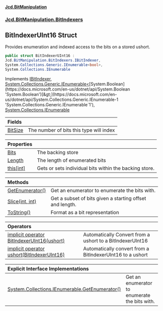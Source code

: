 ﻿#### [Jcd.BitManipulation](index.md 'index')

### [Jcd.BitManipulation.BitIndexers](Jcd.BitManipulation.BitIndexers.md 'Jcd.BitManipulation.BitIndexers')

## BitIndexerUInt16 Struct

Provides enumeration and indexed access to the bits on a stored ushort.

```csharp
public struct BitIndexerUInt16 :
Jcd.BitManipulation.BitIndexers.IBitIndexer,
System.Collections.Generic.IEnumerable<bool>,
System.Collections.IEnumerable
```

Implements [IBitIndexer](Jcd.BitManipulation.BitIndexers.IBitIndexer.md 'Jcd.BitManipulation.BitIndexers.IBitIndexer'), [System.Collections.Generic.IEnumerable&lt;](https://docs.microsoft.com/en-us/dotnet/api/System.Collections.Generic.IEnumerable-1 'System.Collections.Generic.IEnumerable`1')[System.Boolean](https://docs.microsoft.com/en-us/dotnet/api/System.Boolean 'System.Boolean')[&gt;](https://docs.microsoft.com/en-us/dotnet/api/System.Collections.Generic.IEnumerable-1 'System.Collections.Generic.IEnumerable`1'), [System.Collections.IEnumerable](https://docs.microsoft.com/en-us/dotnet/api/System.Collections.IEnumerable 'System.Collections.IEnumerable')

| Fields                                                                                                                            |                                         |
|:----------------------------------------------------------------------------------------------------------------------------------|:----------------------------------------|
| [BitSize](Jcd.BitManipulation.BitIndexers.BitIndexerUInt16.BitSize.md 'Jcd.BitManipulation.BitIndexers.BitIndexerUInt16.BitSize') | The number of bits this type will index |

| Properties                                                                                                                              |                                                        |
|:----------------------------------------------------------------------------------------------------------------------------------------|:-------------------------------------------------------|
| [Bits](Jcd.BitManipulation.BitIndexers.BitIndexerUInt16.Bits.md 'Jcd.BitManipulation.BitIndexers.BitIndexerUInt16.Bits')                | The backing store                                      |
| [Length](Jcd.BitManipulation.BitIndexers.BitIndexerUInt16.Length.md 'Jcd.BitManipulation.BitIndexers.BitIndexerUInt16.Length')          | The length of enumerated bits                          |
| [this[int]](Jcd.BitManipulation.BitIndexers.BitIndexerUInt16.this[int].md 'Jcd.BitManipulation.BitIndexers.BitIndexerUInt16.this[int]') | Gets or sets individual bits within the backing store. |

| Methods                                                                                                                                                   |                                                          |
|:----------------------------------------------------------------------------------------------------------------------------------------------------------|:---------------------------------------------------------|
| [GetEnumerator()](Jcd.BitManipulation.BitIndexers.BitIndexerUInt16.GetEnumerator().md 'Jcd.BitManipulation.BitIndexers.BitIndexerUInt16.GetEnumerator()') | Get an enumerator to enumerate the bits with.            |
| [Slice(int, int)](Jcd.BitManipulation.BitIndexers.BitIndexerUInt16.Slice(int,int).md 'Jcd.BitManipulation.BitIndexers.BitIndexerUInt16.Slice(int, int)')  | Get a subset of bits given a starting offset and length. |
| [ToString()](Jcd.BitManipulation.BitIndexers.BitIndexerUInt16.ToString().md 'Jcd.BitManipulation.BitIndexers.BitIndexerUInt16.ToString()')                | Format as a bit representation                           |

| Operators                                                                                                                                                                                                                                                                                     |                                                           |
|:----------------------------------------------------------------------------------------------------------------------------------------------------------------------------------------------------------------------------------------------------------------------------------------------|:----------------------------------------------------------|
| [implicit operator BitIndexerUInt16(ushort)](Jcd.BitManipulation.BitIndexers.BitIndexerUInt16.op_ImplicitJcd.BitManipulation.BitIndexers.BitIndexerUInt16(ushort).md 'Jcd.BitManipulation.BitIndexers.BitIndexerUInt16.op_Implicit Jcd.BitManipulation.BitIndexers.BitIndexerUInt16(ushort)') | Automatically Convert from a ushort to a BitIndexerUInt16 |
| [implicit operator ushort(BitIndexerUInt16)](Jcd.BitManipulation.BitIndexers.BitIndexerUInt16.op_Implicitushort(Jcd.BitManipulation.BitIndexers.BitIndexerUInt16).md 'Jcd.BitManipulation.BitIndexers.BitIndexerUInt16.op_Implicit ushort(Jcd.BitManipulation.BitIndexers.BitIndexerUInt16)') | Automatically convert from a BitIndexerUInt16 to a ushort |

| Explicit Interface Implementations                                                                                                                                                                                                                     |                                               |
|:-------------------------------------------------------------------------------------------------------------------------------------------------------------------------------------------------------------------------------------------------------|:----------------------------------------------|
| [System.Collections.IEnumerable.GetEnumerator()](Jcd.BitManipulation.BitIndexers.BitIndexerUInt16.System.Collections.IEnumerable.GetEnumerator().md 'Jcd.BitManipulation.BitIndexers.BitIndexerUInt16.System.Collections.IEnumerable.GetEnumerator()') | Get an enumerator to enumerate the bits with. |
